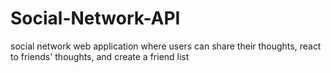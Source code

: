 # Social-Network-API
social network web application where users can share their thoughts, react to friends' thoughts, and create a friend list
